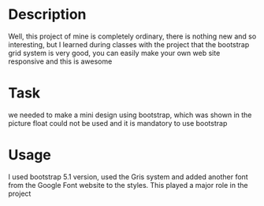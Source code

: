 
# Description 
 
Well, this project of mine is completely ordinary, there is nothing new and so interesting, but I learned during classes with the project that the bootstrap grid system is very good, you can easily make your own web site responsive 
and this is awesome 
 
# Task 
 
we needed to make a mini design using bootstrap, which was shown in the picture 
float could not be used 
and it is mandatory to use bootstrap 
 
# Usage 
 
I used bootstrap 5.1 version, used the Gris system and added another font from the Google Font website to the styles. This played a major role in the project
